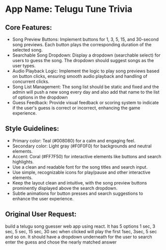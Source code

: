 # **App Name**: Telugu Tune Trivia

## Core Features:

- Song Preview Buttons: Implement buttons for 1, 3, 5, 15, and 30-second song previews. Each button plays the corresponding duration of the selected song.
- Searchable Song Dropdown: Display a dropdown (searchable select) for users to guess the song. The dropdown should suggest songs as the user types.
- Audio Playback Logic: Implement the logic to play song previews based on button clicks, ensuring smooth audio playback and handling of concurrent clicks.
- Song List Management: The song list should be static and fixed and the admin will push a new song every day and also add that name to the list of options in the dropdown
- Guess Feedback: Provide visual feedback or scoring system to indicate if the user's guess is correct or incorrect, enhancing the game experience.

## Style Guidelines:

- Primary color: Teal (#008080) for a calm and engaging feel.
- Secondary color: Light gray (#F0F0F0) for backgrounds and neutral elements.
- Accent: Coral (#FF7F50) for interactive elements like buttons and search highlights.
- Use a clean and readable font for the song titles and search input.
- Use simple, recognizable icons for play/pause and other interactive elements.
- Keep the layout clean and intuitive, with the song preview buttons prominently displayed above the search dropdown.
- Subtle animations for button presses and search suggestions to enhance the user experience.

## Original User Request:
build a telugu song guesser web app using react. It has 5 options 1 sec, 3 sec, 5 sec, 15 sec, 30 sec when clicked will play the first 1sec, 3sec, 5 sec and so on. It should have a dropdown underneath for the user to search enter the guess and chose the nearly matched answer
  